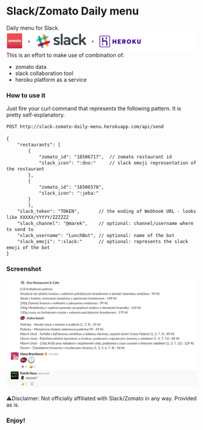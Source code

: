 # Slack/Zomato Daily menu
Daily menu for Slack.<br>
![❤️](https://raw.githubusercontent.com/mchsk/slack-zomato-daily-menu/assets/images/slack-zomato-heroku.png)
This is an effort to make use of combination of:
- zomato data
- slack collaboration tool
- heroku platform as a service

### How to use it
Just fire your curl command that represents the following pattern. It is pretty self-explanatory.
```
POST http://slack-zomato-daily-menu.herokuapp.com/api/send

{
	"restaurants": [
		{
			"zomato_id": "16506717",  // zomato restaurant id
			"slack_icon": ":dno:"     // slack emoji representation of the restaurant
		},
		{
			"zomato_id": "16506578",
			"slack_icon": ":jeba:"
		}
		],
	"slack_token": "TOKEN",       // the ending of Webhook URL - looks like XXXXX/YYYYY/ZZZZZZ
	"slack_channel": "@marek",    // optional: channel/username where to send to
	"slack_username": "LunchBot", // optional: name of the bot
	"slack_emoji": ":slack:"      // optional: represents the slack emoji of the bot
}
```

### Screenshot
![❤️](https://raw.githubusercontent.com/mchsk/slack-zomato-daily-menu/assets/images/sample.png)

⚠️Disclaimer: Not officially affiliated with Slack/Zomato in any way. Provided as is.

### Enjoy!

